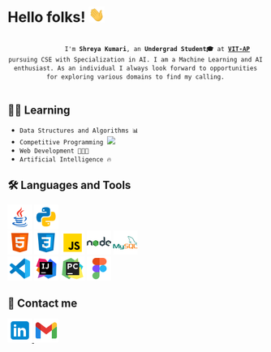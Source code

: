 <h1>Hello folks! <img src="https://raw.githubusercontent.com/ABSphreak/ABSphreak/master/gifs/Hi.gif" height="30px"></h1>
    <p align="center">
        <code>
            I'm <strong>Shreya Kumari</strong>, an <strong>Undergrad Student🎓</strong> at <a href="https://www.vitap.ac.in" target="_blank" rel="noopener noreferrer"><strong>VIT-AP</strong></a>  pursuing CSE with Specialization in AI. I am a Machine Learning and AI enthusiast. As an individual I always look forward to opportunities for exploring various domains to find my calling.
        </code>
    <div >
    </div>
    <h2>👨‍💻 Learning</h2>  
    <div>
    <ul> 
        <li><code>Data Structures and Algorithms 📊</code></li> 
        <li><code>Competitive Programming <img src="https://media.giphy.com/media/WUlplcMpOCEmTGBtBW/giphy.gif" width="30"> </code></li> 
        <li><code>Web Development 👩🏿‍💻</code></li> 
        <li><code>Artificial Intelligence 🔥</code></li>
    </ul>
    </div> 
    <h2>🛠 Languages and Tools</h2>
    <div>
        <img src="icons/icons8-java-48.png" alt="java">
        <img src="icons/icons8-python-48.png" alt="python"> 
    </div>
    <div>
        <img src="icons/icons8-html-5-48.png" alt="html5">
        <img src="icons/icons8-css3-48.png" alt="css3">
        <img src="icons/icons8-javascript-48.png" alt="javascript">
        <img src="icons/icons8-nodejs-48.png" alt="nodejs">
        <img src="icons/icons8-mysql-logo-48.png" alt="mysql">
    </div>
    <div>
        <img src="icons/icons8-visual-studio-code-2019-48.png" alt="vscode">
        <img src="icons/icons8-intellij-idea-48.png" alt="intelliJ">
        <img src="icons/icons8-pycharm-48.png" alt="pychram">
        <img src="icons/icons8-figma-48.png" alt="figma">
    </div>        
    <h2>📩 Contact me </h2>
    <a href="https://www.linkedin.com/in/shreya-kumari-19122001/"> <img src="icons/icons8-linkedin-48.png" alt="linkedin"> </a>
    <a href="mailto:shreyakri19@gmail.com"> <img src="icons/icons8-gmail-48.png" alt="gmail"> </a>
    </p>
        
        
<!--
**shrk19/shrk19** is a ✨ _special_ ✨ repository because its `README.md` (this file) appears on your GitHub profile.


Here are some ideas to get you started:

- 🔭 I’m currently working on ...
- 🌱 I’m currently learning ...
- 👯 I’m looking to collaborate on ...
- 🤔 I’m looking for help with ...
- 💬 Ask me about ...
- 📫 How to reach me: ...
- 😄 Pronouns: ...
- ⚡ Fun fact: ...
-->

